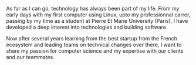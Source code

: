 As far as I can go, technology has always been part of my life. From my early days with my first computer using Linux, upto my professionnal carrer, 
passing by my time as a student at Pierre Et Marie University (Paris), I have developed a deep 
interest into technologies and building software.

Now after several years learning from the best startup from the French ecosystem and leading teams on technical changes over there,
I want to share my passion for computer science and my expertise with our clients and our teammates.
